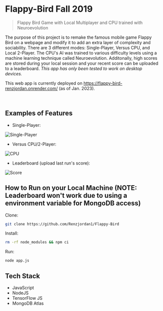 # Flappy-Bird Fall 2019
> Flappy Bird Game with Local Multiplayer and CPU trained with Neuroevolution


The purpose of this project is to remake the famous mobile game Flappy Bird on a webpage and modify it to add an extra layer of complexity and sociability.
There are 3 different modes: Single-Player, Versus CPU, and Local 2-Player. The CPU's AI was trained to various difficulty levels using a machine learning
technique called Neuroevolution. Additonally, high scores are stored during your local session and your recent score can be uploaded to a leaderboard. *This app has only been tested to work on desktop devices.*

This web app is currently deployed on https://flappy-bird-renzjordan.onrender.com/ (as of Jan. 2023).

<br/>

## Examples of Features

* Single-Player:

![Single-Player](https://media.giphy.com/media/nARVPwDIpgMNlTMNhq/giphy.gif)



* Versus CPU/2-Player:

![CPU](https://media.giphy.com/media/Fl4T5NC9MKBG86vPWb/giphy.gif)



* Leaderboard (upload last run's score):

![Score](https://media.giphy.com/media/IpBeiaD4xwxBzY75pE/giphy.gif)



## How to Run on your Local Machine (NOTE: Leaderboard won't work due to using a environment variable for MongoDB access)

Clone:

```sh
git clone https://github.com/Renzjordan1/Flappy-Bird
```

Install:

```sh
rm -rf node_modules && npm ci
```

Run:

```sh
node app.js
```



## Tech Stack

* JavaScript
* NodeJS
* TensorFlow JS
* MongoDB Atlas
